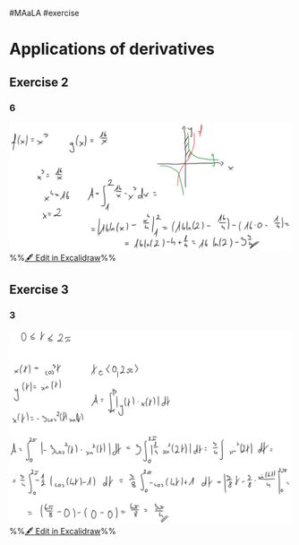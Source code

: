 #MAaLA #exercise 

# Applications of derivatives
## Exercise 2
### 6
![](attachments/Exercise%203.04.2024%2003.04.2024%2008_26_09.excalidraw.svg)
%%[🖋 Edit in Excalidraw](attachments/Exercise%203.04.2024%2003.04.2024%2008_26_09.excalidraw.md)%%

## Exercise 3
### 3
![](attachments/Exercise%203.04.2024%2003.04.2024%2008_29_47.excalidraw.svg)
%%[🖋 Edit in Excalidraw](attachments/Exercise%203.04.2024%2003.04.2024%2008_29_47.excalidraw.md)%%